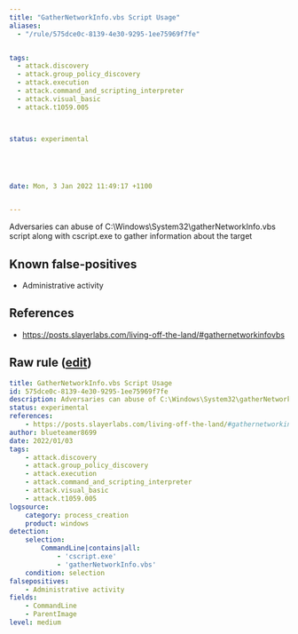 ```yaml
---
title: "GatherNetworkInfo.vbs Script Usage"
aliases:
  - "/rule/575dce0c-8139-4e30-9295-1ee75969f7fe"


tags:
  - attack.discovery
  - attack.group_policy_discovery
  - attack.execution
  - attack.command_and_scripting_interpreter
  - attack.visual_basic
  - attack.t1059.005



status: experimental





date: Mon, 3 Jan 2022 11:49:17 +1100


---
```


Adversaries can abuse of C:\Windows\System32\gatherNetworkInfo.vbs script along with cscript.exe to gather information about the target

<!--more-->


## Known false-positives

* Administrative activity



## References

* https://posts.slayerlabs.com/living-off-the-land/#gathernetworkinfovbs


## Raw rule ([edit](https://github.com/SigmaHQ/sigma/edit/master/rules/windows/process_creation/proc_creation_win_lolbin_cscript_gathernetworkinfo.yml))
```yaml
title: GatherNetworkInfo.vbs Script Usage
id: 575dce0c-8139-4e30-9295-1ee75969f7fe
description: Adversaries can abuse of C:\Windows\System32\gatherNetworkInfo.vbs script along with cscript.exe to gather information about the target
status: experimental
references:
    - https://posts.slayerlabs.com/living-off-the-land/#gathernetworkinfovbs 
author: blueteamer8699
date: 2022/01/03
tags:
    - attack.discovery
    - attack.group_policy_discovery
    - attack.execution
    - attack.command_and_scripting_interpreter
    - attack.visual_basic
    - attack.t1059.005
logsource:
    category: process_creation
    product: windows
detection:
    selection:
        CommandLine|contains|all: 
            - 'cscript.exe'
            - 'gatherNetworkInfo.vbs'
    condition: selection
falsepositives:
    - Administrative activity
fields:
    - CommandLine
    - ParentImage
level: medium

```
